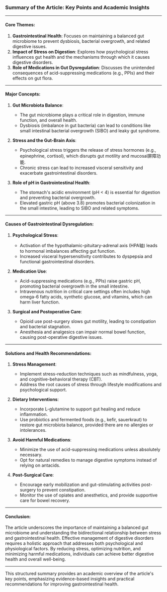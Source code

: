 ### Summary of the Article: Key Points and Academic Insights

---

#### Core Themes:
1. **Gastrointestinal Health**: Focuses on maintaining a balanced gut microbiome to prevent dysbiosis, bacterial overgrowth, and related digestive issues.
2. **Impact of Stress on Digestion**: Explores how psychological stress influences gut health and the mechanisms through which it causes digestive disorders.
3. **Role of Medications in Gut Dysregulation**: Discusses the unintended consequences of acid-suppressing medications (e.g., PPIs) and their effects on gut flora.

---

#### Major Concepts:
1. **Gut Microbiota Balance**:
   - The gut microbiome plays a critical role in digestion, immune function, and overall health.
   - Dysbiosis (imbalance in gut bacteria) can lead to conditions like small intestinal bacterial overgrowth (SIBO) and leaky gut syndrome.

2. **Stress and the Gut-Brain Axis**:
   - Psychological stress triggers the release of stress hormones (e.g., epinephrine, cortisol), which disrupts gut motility and mucosal屏障功能.
   - Chronic stress can lead to increased visceral sensitivity and exacerbate gastrointestinal disorders.

3. **Role of pH in Gastrointestinal Health**:
   - The stomach's acidic environment (pH < 4) is essential for digestion and preventing bacterial overgrowth.
   - Elevated gastric pH (above 3.8) promotes bacterial colonization in the small intestine, leading to SIBO and related symptoms.

---

#### Causes of Gastrointestinal Dysregulation:
1. **Psychological Stress**:
   - Activation of the hypothalamic-pituitary-adrenal axis (HPA轴) leads to hormonal imbalances affecting gut function.
   - Increased visceral hypersensitivity contributes to dyspepsia and functional gastrointestinal disorders.

2. **Medication Use**:
   - Acid-suppressing medications (e.g., PPIs) raise gastric pH, promoting bacterial overgrowth in the small intestine.
   - Intravenous nutrition in critical care settings often includes high omega-6 fatty acids, synthetic glucose, and vitamins, which can harm liver function.

3. **Surgical and Postoperative Care**:
   - Opioid use post-surgery slows gut motility, leading to constipation and bacterial stagnation.
   - Anesthesia and analgesics can impair normal bowel function, causing post-operative digestive issues.

---

#### Solutions and Health Recommendations:
1. **Stress Management**:
   - Implement stress-reduction techniques such as mindfulness, yoga, and cognitive-behavioral therapy (CBT).
   - Address the root causes of stress through lifestyle modifications and psychological support.

2. **Dietary Interventions**:
   - Incorporate L-glutamine to support gut healing and reduce inflammation.
   - Use probiotics and fermented foods (e.g., kefir, sauerkraut) to restore gut microbiota balance, provided there are no allergies or intolerances.

3. **Avoid Harmful Medications**:
   - Minimize the use of acid-suppressing medications unless absolutely necessary.
   - Opt for natural remedies to manage digestive symptoms instead of relying on antacids.

4. **Post-Surgical Care**:
   - Encourage early mobilization and gut-stimulating activities post-surgery to prevent constipation.
   - Monitor the use of opiates and anesthetics, and provide supportive care for bowel recovery.

---

#### Conclusion:
The article underscores the importance of maintaining a balanced gut microbiome and understanding the bidirectional relationship between stress and gastrointestinal health. Effective management of digestive disorders requires a holistic approach that addresses both psychological and physiological factors. By reducing stress, optimizing nutrition, and minimizing harmful medications, individuals can achieve better digestive health and overall well-being.

--- 

This structured summary provides an academic overview of the article's key points, emphasizing evidence-based insights and practical recommendations for improving gastrointestinal health.